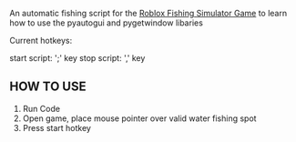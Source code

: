 An automatic fishing script for the [Roblox Fishing Simulator Game]([url](https://www.roblox.com/games/2866967438/MINIBOSS-Fishing-Simulator)) to learn how to use the pyautogui and pygetwindow libaries


Current hotkeys:

start script: ';' key
stop script: ',' key

## HOW TO USE ##

1. Run Code
2. Open game, place mouse pointer over valid water fishing spot
3. Press start hotkey
